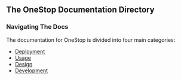 ## The OneStop Documentation Directory

### Navigating The Docs

The documentation for OneStop is divided into four main categories:
* [Deployment](/docs/deployment)
* [Usage](/docs/usage)
* [Design](/docs/design)
* [Development](/docs/development)
